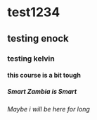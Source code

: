 # test1234
## testing enock
### testing kelvin
#### this course is a bit tough
##### Smart Zambia is Smart
###### Maybe i will be here for long
